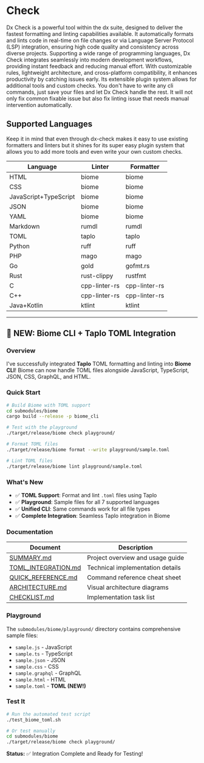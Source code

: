 # Check

Dx Check is a powerful tool within the dx suite, designed to deliver the fastest formatting and linting capabilities available. It automatically formats and lints code in real-time on file changes or via Language Server Protocol (LSP) integration, ensuring high code quality and consistency across diverse projects. Supporting a wide range of programming languages, Dx Check integrates seamlessly into modern development workflows, providing instant feedback and reducing manual effort. With customizable rules, lightweight architecture, and cross-platform compatibility, it enhances productivity by catching issues early. Its extensible plugin system allows for additional tools and custom checks. You don't have to write any cli commands, just save your files and let Dx Check handle the rest. It will not only fix common fixable issue but also fix linting issue that needs manual intervention automatically.

## Supported Languages

Keep it in mind that even through dx-check makes it easy to use existing formatters and linters but it shines for its super easy plugin system that allows you to add more tools and even write your own custom checks.

| Language               | Linter       | Formatter    |
|------------------------|--------------|--------------|
| HTML                   | biome        | biome        |
| CSS                    | biome        | biome        |
| JavaScript+TypeScript  | biome        | biome        |
| JSON                   | biome        | biome        |
| YAML                   | biome        | biome        |
| Markdown               | rumdl        | rumdl        |
| TOML                   | taplo        | taplo        |
| Python                 | ruff         | ruff         |
| PHP                    | mago         | mago         |
| Go                     | gold         | gofmt.rs     |
| Rust                   | rust-clippy  | rustfmt      |
| C                      | cpp-linter-rs| cpp-linter-rs|
| C++                    | cpp-linter-rs| cpp-linter-rs|
| Java+Kotlin            | ktlint       | ktlint       |

---

## 🎉 NEW: Biome CLI + Taplo TOML Integration

### Overview

I've successfully integrated **Taplo** TOML formatting and linting into **Biome CLI**! Biome can now handle TOML files alongside JavaScript, TypeScript, JSON, CSS, GraphQL, and HTML.

### Quick Start

```bash
# Build Biome with TOML support
cd submodules/biome
cargo build --release -p biome_cli

# Test with the playground
./target/release/biome check playground/

# Format TOML files
./target/release/biome format --write playground/sample.toml

# Lint TOML files
./target/release/biome lint playground/sample.toml
```

### What's New

- ✅ **TOML Support**: Format and lint `.toml` files using Taplo
- ✅ **Playground**: Sample files for all 7 supported languages
- ✅ **Unified CLI**: Same commands work for all file types
- ✅ **Complete Integration**: Seamless Taplo integration in Biome

### Documentation

| Document | Description |
|----------|-------------|
| [SUMMARY.md](SUMMARY.md) | Project overview and usage guide |
| [TOML_INTEGRATION.md](TOML_INTEGRATION.md) | Technical implementation details |
| [QUICK_REFERENCE.md](QUICK_REFERENCE.md) | Command reference cheat sheet |
| [ARCHITECTURE.md](ARCHITECTURE.md) | Visual architecture diagrams |
| [CHECKLIST.md](CHECKLIST.md) | Implementation task list |

### Playground

The `submodules/biome/playground/` directory contains comprehensive sample files:

- `sample.js` - JavaScript
- `sample.ts` - TypeScript
- `sample.json` - JSON
- `sample.css` - CSS
- `sample.graphql` - GraphQL
- `sample.html` - HTML
- `sample.toml` - **TOML (NEW!)**

### Test It

```bash
# Run the automated test script
./test_biome_toml.sh

# Or test manually
cd submodules/biome
./target/release/biome check playground/
```

**Status:** ✅ Integration Complete and Ready for Testing!
